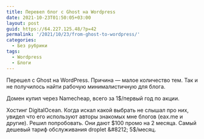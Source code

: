 ```yaml
---
title: Перевел блог с Ghost на Wordpress
date: 2021-10-23T01:50:05+03:00
layout: post
guid: https://64.227.125.48/?p=42
permalink: '/2021/10/23/from-ghost-to-wordpress/'
categories:
  - Без рубрики
tags:
  - Wordpress
  - Блоги
---
```

Перешел с Ghost на WordPress. Причина &#8212; малое количество тем. Так и не получилось найти рабочую минималистичную для блога.

Домен купил через Namecheap, всего за 1$/первый год по акции.

Хостинг DigitalOcean. Когда искал какой выбрать не слышал про них, увидел что его используют авторы знакомых мне блогов (eax.me и другие). Решил попробовать. Они дают $100 промо на 2 месяца. Самый дешевый тариф обслуживания droplet &#8212; 5$/месяц.